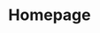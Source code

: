 ---
layout: layouts/pages/homepage.vto

hasCarousel: true

title: "Homepage"
description: "Klessens bouw voor al uw klussen"

metas:
  title: =title
  description: =description

menu:
  visible: true
  title: Home
  url: "/"
  order: 1

section_hero:
  block_title: "Klessens bouw"
  title: "Duurzaam vakwerk, zonder zorgen"

  video:
    mp4: "/uploads/hero-video.mp4"
  # youtube:
  #   id: "egZtPi_VVW4"
  #   start: 0
  #   mute: true
  #   loop: true
  #   controls: false
  #   branding: false

section_projects:
  block_title: "Projecten"
  title: "Bekijk een selectie van mijn werk"

section_service:
  block_title: "diensten"
  title: "Mijn expertise, uw voordeel"

section_about:
  block_title: "over KBT"
  title: "Leer mij kennen"
  body: "KBT is in 2007 ontstaan uit het (handmatig) verlijmen van kalkzandsteen elementen in de ruwbouw. Inmiddels verzorgt KBT graag uw klus of opdracht voor bedrijf en particulier."
  button:
    title: "Meer over kbt"
    url: "/over-mij"

  image: "/images/kbt-bus.webp"
  alt: "About image"

section_testimonials:
  block_title: "klant reviews"
  title: "Wat andere zeggen over mij"
---